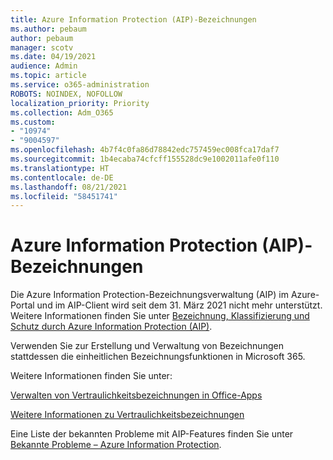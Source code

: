 ```yaml
---
title: Azure Information Protection (AIP)-Bezeichnungen
ms.author: pebaum
author: pebaum
manager: scotv
ms.date: 04/19/2021
audience: Admin
ms.topic: article
ms.service: o365-administration
ROBOTS: NOINDEX, NOFOLLOW
localization_priority: Priority
ms.collection: Adm_O365
ms.custom:
- "10974"
- "9004597"
ms.openlocfilehash: 4b7f4c0fa86d78842edc757459ec008fca17daf7
ms.sourcegitcommit: 1b4ecaba74cfcff155528dc9e1002011afe0f110
ms.translationtype: HT
ms.contentlocale: de-DE
ms.lasthandoff: 08/21/2021
ms.locfileid: "58451741"
---
```

# <a name="azure-information-protection-aip-labels"></a>Azure Information Protection (AIP)-Bezeichnungen

Die Azure Information Protection-Bezeichnungsverwaltung (AIP) im Azure-Portal und im AIP-Client wird seit dem 31. März 2021 nicht mehr unterstützt. Weitere Informationen finden Sie unter [Bezeichnung, Klassifizierung und Schutz durch Azure Information Protection (AIP)](https://docs.microsoft.com/azure/information-protection/aip-classification-and-protection).

Verwenden Sie zur Erstellung und Verwaltung von Bezeichnungen stattdessen die einheitlichen Bezeichnungsfunktionen in Microsoft 365. 

Weitere Informationen finden Sie unter:

[Verwalten von Vertraulichkeitsbezeichnungen in Office-Apps](https://docs.microsoft.com/microsoft-365/compliance/sensitivity-labels-office-apps)

[Weitere Informationen zu Vertraulichkeitsbezeichnungen](https://docs.microsoft.com/microsoft-365/compliance/sensitivity-labels)

Eine Liste der bekannten Probleme mit AIP-Features finden Sie unter [Bekannte Probleme – Azure Information Protection](https://docs.microsoft.com/azure/information-protection/known-issues).